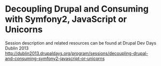 # Decoupling Drupal and Consuming with Symfony2, JavaScript or Unicorns

Session description and related resources can be found at Drupal Dev Days Dublin 2013
http://dublin2013.drupaldays.org/program/sessions/decoupling-drupal-and-consuming-symfony2-javascript-or-unicorns
